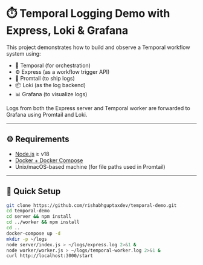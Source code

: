 # ⏱️ Temporal Logging Demo with Express, Loki & Grafana

This project demonstrates how to build and observe a Temporal workflow system using:

- 🧠 Temporal (for orchestration)
- ⚙️ Express (as a workflow trigger API)
- 📜 Promtail (to ship logs)
- 📦 Loki (as the log backend)
- 📊 Grafana (to visualize logs)

Logs from both the Express server and Temporal worker are forwarded to Grafana using Promtail and Loki.

---

## ⚙️ Requirements

- [Node.js](https://nodejs.org/) ≥ v18
- [Docker + Docker Compose](https://www.docker.com/)
- Unix/macOS-based machine (for file paths used in Promtail)

---

## 🚀 Quick Setup

```bash
git clone https://github.com/rishabhguptaxdev/temporal-demo.git
cd temporal-demo
cd server && npm install
cd ../worker && npm install
cd ..
docker-compose up -d
mkdir -p ~/logs
node server/index.js > ~/logs/express.log 2>&1 &
node worker/worker.js > ~/logs/temporal-worker.log 2>&1 &
curl http://localhost:3000/start
```
